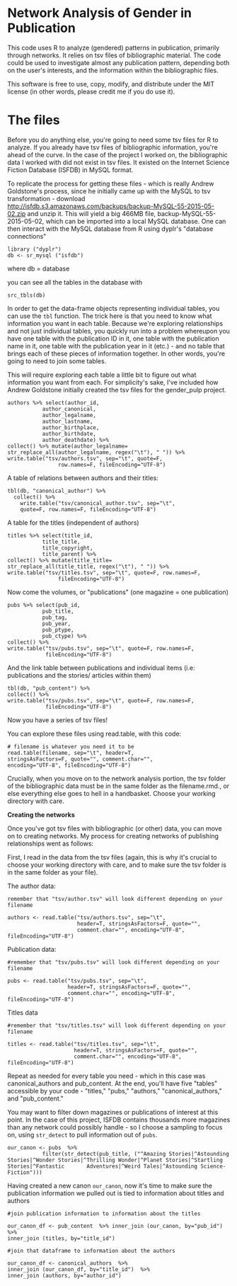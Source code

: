 # Network Analysis of Gender in Publication  

This code uses R to analyze (gendered) patterns in publication, primarily through networks. It relies on tsv files of bibliographic material. The code could be used to investigate almost any publication pattern, depending both on the user's interests, and the information within the bibliographic files. 

This software is free to use, copy, modify, and distribute under the MIT license (in other words, please credit me if you do use it). 

# The files 

Before you do anything else, you're going to need some tsv files for R to analyze. If you already have tsv files of bibliographic information, you're ahead of the curve. In the case of the project I worked on, the bibliographic data I worked with did not exist in tsv files. It existed on the Internet Science Fiction Database (ISFDB) in MySQL format. 

To replicate the process for getting these files - which is really Andrew Goldstone's process, since he initially came up with the MySQL to tsv transformation -  download  http://isfdb.s3.amazonaws.com/backups/backup-MySQL-55-2015-05-02.zip and unzip it. This will yield a big 466MB file, backup-MySQL-55-2015-05-02, which can be imported into a local MySQL database. One can then interact with the MySQL database from R using dyplr's "database connections" 

```
library ("dyplr") 
db <- sr_mysql ("isfdb")
``` 
where db = database 

you can see all the tables in the database with 
``` 
src_tbls(db)
``` 
In order to get the data-frame objects representing individual tables, you can use the ```tbl``` function. The trick here is that you need to know what information you want in each table. Because we're exploring relationships and not just individual tables, you quickly run into a problem whereupon you have one table with the publication ID in it, one table with the publication name in it, one table with the publication year in it (etc.) - and no table that brings each of these pieces of information together. In other words, you're going to need to join some tables. 

This will require exploring each table a little bit to figure out what information you want from each. For simplicity's sake, I've included how Andrew Goldstone initially created the tsv files for the gender_pulp project. 

```
authors %>% select(author_id,
           author_canonical,
           author_legalname,
           author_lastname,
           author_birthplace,
           author_birthdate,
           author_deathdate) %>%
collect() %>% mutate(author_legalname=
str_replace_all(author_legalname, regex("\t"), " ")) %>% write.table("tsv/authors.tsv", sep="\t", quote=F,
                row.names=F, fileEncoding="UTF-8")
``` 
A table of relations between authors and their titles: 

``` 
tbl(db, "canonical_author") %>% 
  collect() %>%
    write.table("tsv/canonical_author.tsv", sep="\t", 
    quote=F, row.names=F, fileEncoding="UTF-8")
```
A table for the titles (independent of authors) 

``` 
titles %>% select(title_id,
           title_title,
           title_copyright,
           title_parent) %>%
collect() %>% mutate(title_title=
str_replace_all(title_title, regex("\t"), " ")) %>% write.table("tsv/titles.tsv", sep="\t", quote=F, row.names=F,
                fileEncoding="UTF-8")
``` 
Now come the volumes, or "publications" (one magazine = one publication) 

``` 
pubs %>% select(pub_id,
           pub_title,
           pub_tag,
           pub_year,
           pub_ptype,
           pub_ctype) %>%
collect() %>%
write.table("tsv/pubs.tsv", sep="\t", quote=F, row.names=F,
            fileEncoding="UTF-8")
``` 
And the link table between publications and individual items (i.e: publications and the stories/ articles within them) 

```
tbl(db, "pub_content") %>%
collect() %>%
write.table("tsv/pubs.tsv", sep="\t", quote=F, row.names=F,
            fileEncoding="UTF-8")
``` 
Now you have a series of tsv files! 

You can explore these files using read.table, with this code: 

``` 
# filename is whatever you need it to be
read.table(filename, sep="\t", header=T, 
stringsAsFactors=F, quote="", comment.char="", 
encoding="UTF-8", fileEncoding="UTF-8")

``` 

Crucially, when you move on to the network analysis portion, the tsv folder of the bibliographic data must be in the same folder as the filename.rmd., or else everything else goes to hell in a handbasket. Choose your working directory with care. 

**Creating the networks** 

Once you've got tsv files with bibliographic (or other) data, you can move on to creating networks. My process for creating networks of publishing relationships went as follows: 

First, I read in the data from the tsv files (again, this is why it's crucial to choose your working directory with care, and to make sure the tsv folder is in the same folder as your file). 

The author data: 
``` 
remember that "tsv/author.tsv" will look different depending on your filename 

authors <- read.table("tsv/authors.tsv", sep="\t", 
                      header=T, stringsAsFactors=F, quote="", 
                      comment.char="", encoding="UTF-8", fileEncoding="UTF-8")
```

Publication data: 

``` 
#remember that "tsv/pubs.tsv" will look different depending on your filename 

pubs <- read.table("tsv/pubs.tsv", sep="\t", 
                   header=T, stringsAsFactors=F, quote="", 
                   comment.char="", encoding="UTF-8", fileEncoding="UTF-8")
``` 
Titles data 

```
#remember that "tsv/titles.tsv" will look different depending on your filename 

titles <- read.table("tsv/titles.tsv", sep="\t", 
                     header=T, stringsAsFactors=F, quote="", 
                     comment.char="", encoding="UTF-8", fileEncoding="UTF-8")
``` 
Repeat as needed for every table you need - which in this case was canonical_authors and pub_content. At the end, you'll have five "tables" accessible by your code - "titles," "pubs," "authors," "canonical_authors," and "pub_content." 

You may want to filter down magazines or publications of interest at this point. In the case of this project, ISFDB contains thousands more magazines than any network could possibly handle - so I choose a sampling to focus on, using ```str_detect``` to pull information out of ```pubs```. 

``` 
our_canon <- pubs  %>% 
           filter(str_detect(pub_title, ("^Amazing Stories|^Astounding Stories|^Wonder Stories|^Thrilling Wonder|^Planet Stories|^Startling Stories|^Fantastic       Adventures|^Weird Tales|^Astounding Science-Fiction")))
```
Having created a new canon ```our_canon```, now it's time to make sure the publication information we pulled out is tied to information about titles and authors 

``` 
#join publication information to information about the titles

our_canon_df <- pub_content  %>% inner_join (our_canon, by="pub_id")  %>%
inner_join (titles, by="title_id")

#join that dataframe to information about the authors

our_canon_df <- canonical_authors  %>%
inner_join (our_canon_df, by="title_id")  %>%
inner_join (authors, by="author_id")

``` 


